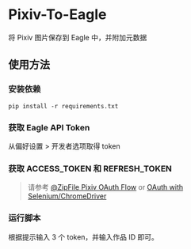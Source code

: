 # Pixiv-To-Eagle

将 Pixiv 图片保存到 Eagle 中，并附加元数据

## 使用方法

### 安装依赖

```
pip install -r requirements.txt
```

### 获取 Eagle API Token

从偏好设置 > 开发者选项取得 token

### 获取 ACCESS_TOKEN 和 REFRESH_TOKEN

> 请参考 [@ZipFile Pixiv OAuth Flow](https://gist.github.com/ZipFile/c9ebedb224406f4f11845ab700124362)
> or
> [OAuth with Selenium/ChromeDriver](https://gist.github.com/upbit/6edda27cb1644e94183291109b8a5fde)

### 运行脚本

根据提示输入 3 个 token，并输入作品 ID 即可。